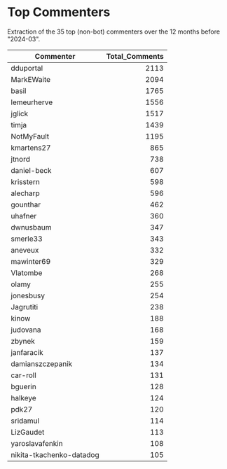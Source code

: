 # Top Commenters

Extraction of the 35 top (non-bot) commenters 
over the 12 months before "2024-03".


| Commenter                | Total_Comments |
| ------------------------ | -------------: |
| dduportal                |           2113 |
| MarkEWaite               |           2094 |
| basil                    |           1765 |
| lemeurherve              |           1556 |
| jglick                   |           1517 |
| timja                    |           1439 |
| NotMyFault               |           1195 |
| kmartens27               |            865 |
| jtnord                   |            738 |
| daniel-beck              |            607 |
| krisstern                |            598 |
| alecharp                 |            596 |
| gounthar                 |            462 |
| uhafner                  |            360 |
| dwnusbaum                |            347 |
| smerle33                 |            343 |
| aneveux                  |            332 |
| mawinter69               |            329 |
| Vlatombe                 |            268 |
| olamy                    |            255 |
| jonesbusy                |            254 |
| Jagrutiti                |            238 |
| kinow                    |            188 |
| judovana                 |            168 |
| zbynek                   |            159 |
| janfaracik               |            137 |
| damianszczepanik         |            134 |
| car-roll                 |            131 |
| bguerin                  |            128 |
| halkeye                  |            124 |
| pdk27                    |            120 |
| sridamul                 |            114 |
| LizGaudet                |            113 |
| yaroslavafenkin          |            108 |
| nikita-tkachenko-datadog |            105 |
